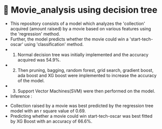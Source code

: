 # 🎥 Movie_analysis using decision tree
* This repository consists of a model which analyzes the 'collection' acquired (amount raised) by a movie based on various features using the 'regression' method.
* Further, the model predicts whether the movie could win a 'start-tech-oscar' using 'classification' method. 
* 1. Normal decision tree was initially implemented and the accuracy acquired was 54.9%.
* 2. Then pruning, bagging, random forest, grid search, gradient boost, ada boost and XG boost were implemented to increase the accuracy of the model. 
* 3. Support Vector Machines(SVM) were then performed on the model.  
* Inference :
- Collection raised by a movie was best predicted by the regression tree model with an r square value of 0.69.
- Predicting whether a movie could win start-tech-oscar was best fitted by XG Boost with an accuracy of 66.6%.
  
